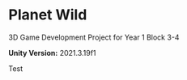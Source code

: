 # Planet Wild
3D Game Development Project for Year 1 Block 3-4

**Unity Version:** 2021.3.19f1

Test
